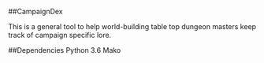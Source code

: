 ##CampaignDex

This is a general tool to help world-building table top dungeon masters keep track of campaign specific lore.


##Dependencies
Python 3.6
Mako
